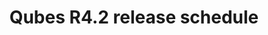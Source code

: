 ---
lang: en
layout: doc
permalink: /doc/releases/4.2/schedule/
redirect_from:
- /en/doc/releases/4.2/schedule/
redirect_to: https://qubes-doc-rst.readthedocs.io/en/latest/developer/releases/4_2/schedule.html
title: Qubes R4.2 release schedule
---